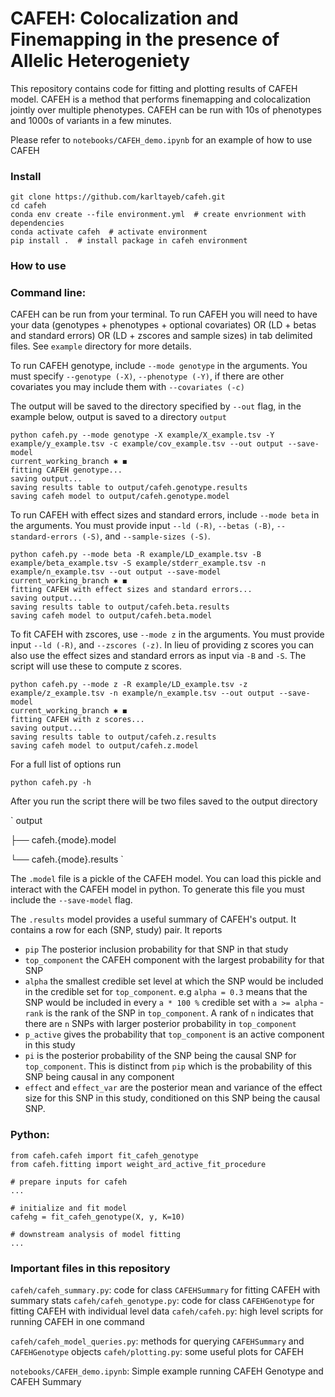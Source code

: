 # CAFEH: Colocalization and Finemapping in the presence of Allelic Heterogeniety

This repository contains code for fitting and plotting results of CAFEH model. CAFEH is a method that performs finemapping and colocalization jointly over multiple phenotypes. CAFEH can be run with 10s of phenotypes and 1000s of variants in a few minutes.

Please refer to `notebooks/CAFEH_demo.ipynb` for an example of how to use CAFEH

### Install

```
git clone https://github.com/karltayeb/cafeh.git
cd cafeh
conda env create --file environment.yml  # create envrionment with dependencies
conda activate cafeh  # activate environment
pip install .  # install package in cafeh environment
```

### How to use

### Command line:

CAFEH can be run from your terminal. To run CAFEH you will need to have your data (genotypes + phenotypes + optional covariates) OR (LD + betas and standard errors) OR (LD + zscores and sample sizes) in tab delimited files. See `example` directory for more details.

To run CAFEH genotype, include `--mode genotype` in the arguments. You must specify `--genotype (-X)`, `--phenotype (-Y)`, if there are other covariates you may include them with `--covariates (-c)`

The output will be saved to the directory specified by `--out` flag, in the example below, output is saved to a directory `output`

```
python cafeh.py --mode genotype -X example/X_example.tsv -Y example/y_example.tsv -c example/cov_example.tsv --out output --save-model                                                                                          current_working_branch ✱ ◼
fitting CAFEH genotype...
saving output...
saving results table to output/cafeh.genotype.results
saving cafeh model to output/cafeh.genotype.model
```

To run CAFEH with effect sizes and standard errors, include `--mode beta` in the arguments. You must provide input `--ld (-R)`, `--betas (-B)`, `--standard-errors (-S)`, and `--sample-sizes (-S)`.

```
python cafeh.py --mode beta -R example/LD_example.tsv -B example/beta_example.tsv -S example/stderr_example.tsv -n example/n_example.tsv --out output --save-model                                                              current_working_branch ✱ ◼
fitting CAFEH with effect sizes and standard errors...
saving output...
saving results table to output/cafeh.beta.results
saving cafeh model to output/cafeh.beta.model
```

To fit CAFEH with zscores, use `--mode z` in the arguments. You must provide input `--ld (-R)`, and `--zscores (-z)`. In lieu of providing z scores you can also use the effect sizes and standard errors as input via `-B` and `-S`. The script will use these to compute z scores.


```
python cafeh.py --mode z -R example/LD_example.tsv -z example/z_example.tsv -n example/n_example.tsv --out output --save-model                                                                                                  current_working_branch ✱ ◼
fitting CAFEH with z scores...
saving output...
saving results table to output/cafeh.z.results
saving cafeh model to output/cafeh.z.model
```


For a full list of options run

```
python cafeh.py -h
```


After you run the script there will be two files saved to the output directory

`
output

├── cafeh.{mode}.model

└── cafeh.{mode}.results
`

The `.model` file is a pickle of the CAFEH model. You can load this pickle and interact with the CAFEH model in python. To generate this file you must include the `--save-model` flag.

The `.results` model provides a useful summary of CAFEH's output. It contains a row for each (SNP, study) pair. It reports
- `pip` The posterior inclusion probability for that SNP in that study
- `top_component` the CAFEH component with the largest probability for that SNP
- `alpha` the smallest credible set level at which the SNP would be included in the credible set for `top_component`. e.g `alpha = 0.3` means that the SNP would be included in every `a * 100 %` credible set with `a >= alpha`
-`rank` is the rank of the SNP in `top_component`. A rank of `n` indicates that there are `n` SNPs with larger posterior probability in `top_component`
- `p_active` gives the probability that `top_component` is an active component in this study
- `pi` is the posterior probability of the SNP being the causal SNP for `top_component`. This is distinct from `pip` which is the probability of this SNP being causal in any component
- `effect` and `effect_var` are the posterior mean and variance of the effect size for this SNP in this study, conditioned on this SNP being the causal SNP.


### Python:
```
from cafeh.cafeh import fit_cafeh_genotype
from cafeh.fitting import weight_ard_active_fit_procedure

# prepare inputs for cafeh
...

# initialize and fit model
cafehg = fit_cafeh_genotype(X, y, K=10)

# downstream analysis of model fitting
...

```


### Important files in this repository

`cafeh/cafeh_summary.py`: code for class `CAFEHSummary` for fitting CAFEH with summary stats
`cafeh/cafeh_genotype.py`: code for class `CAFEHGenotype` for fitting CAFEH with individual level data
`cafeh/cafeh.py`: high level scripts for running CAFEH in one command

`cafeh/cafeh_model_queries.py`: methods for querying `CAFEHSummary` and `CAFEHGenotype` objects
`cafeh/plotting.py`: some useful plots for CAFEH

`notebooks/CAFEH_demo.ipynb`: Simple example running CAFEH Genotype and CAFEH Summary





